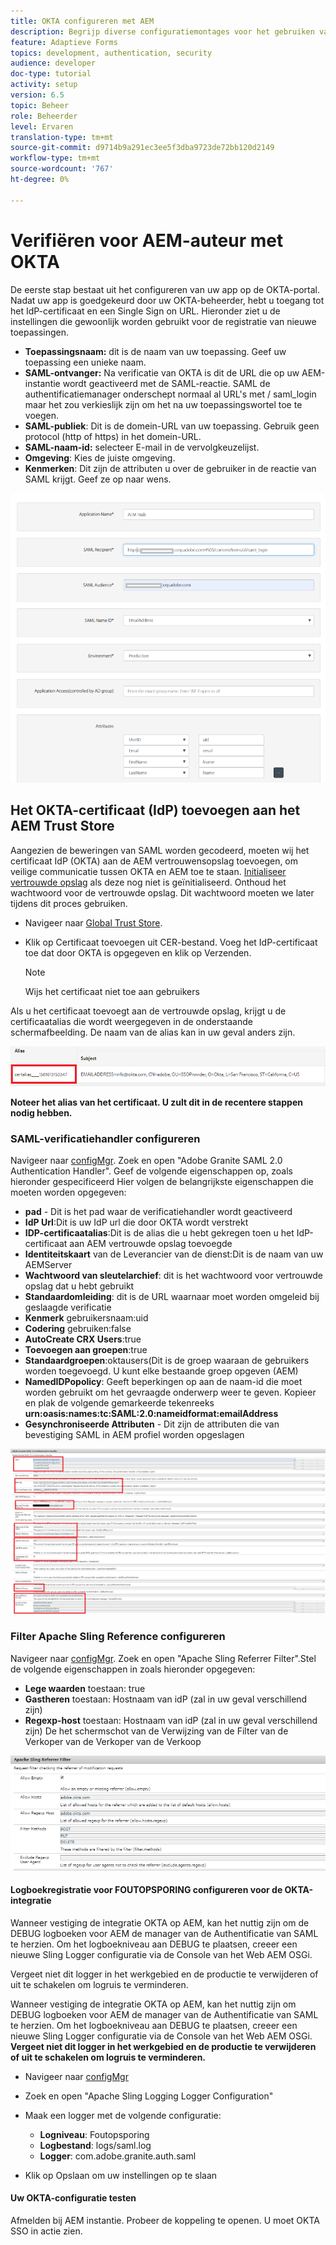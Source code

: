 ```yaml
---
title: OKTA configureren met AEM
description: Begrijp diverse configuratiemontages voor het gebruiken van enig teken-binnen gebruikend okta
feature: Adaptieve Forms
topics: development, authentication, security
audience: developer
doc-type: tutorial
activity: setup
version: 6.5
topic: Beheer
role: Beheerder
level: Ervaren
translation-type: tm+mt
source-git-commit: d9714b9a291ec3ee5f3dba9723de72bb120d2149
workflow-type: tm+mt
source-wordcount: '767'
ht-degree: 0%

---
```



# Verifiëren voor AEM-auteur met OKTA

De eerste stap bestaat uit het configureren van uw app op de OKTA-portal. Nadat uw app is goedgekeurd door uw OKTA-beheerder, hebt u toegang tot het IdP-certificaat en een Single Sign on URL. Hieronder ziet u de instellingen die gewoonlijk worden gebruikt voor de registratie van nieuwe toepassingen.

* **Toepassingsnaam:** dit is de naam van uw toepassing. Geef uw toepassing een unieke naam.
* **SAML-ontvanger:** Na verificatie van OKTA is dit de URL die op uw AEM-instantie wordt geactiveerd met de SAML-reactie. SAML de authentificatiemanager onderschept normaal al URL&#39;s met / saml_login maar het zou verkieslijk zijn om het na uw toepassingswortel toe te voegen.
* **SAML-publiek**: Dit is de domein-URL van uw toepassing. Gebruik geen protocol (http of https) in het domein-URL.
* **SAML-naam-id:** selecteer E-mail in de vervolgkeuzelijst.
* **Omgeving**: Kies de juiste omgeving.
* **Kenmerken**: Dit zijn de attributen u over de gebruiker in de reactie van SAML krijgt. Geef ze op naar wens.


![okta-applicatie](assets/okta-app-settings-blurred.PNG)


## Het OKTA-certificaat (IdP) toevoegen aan het AEM Trust Store

Aangezien de beweringen van SAML worden gecodeerd, moeten wij het certificaat IdP (OKTA) aan de AEM vertrouwensopslag toevoegen, om veilige communicatie tussen OKTA en AEM toe te staan.
[Initialiseer vertrouwde opslag](http://localhost:4502/libs/granite/security/content/truststore.html) als deze nog niet is geïnitialiseerd.
Onthoud het wachtwoord voor de vertrouwde opslag. Dit wachtwoord moeten we later tijdens dit proces gebruiken.

* Navigeer naar [Global Trust Store](http://localhost:4502/libs/granite/security/content/truststore.html).
* Klik op Certificaat toevoegen uit CER-bestand. Voeg het IdP-certificaat toe dat door OKTA is opgegeven en klik op Verzenden.

   >[!NOTE]
   >
   >Wijs het certificaat niet toe aan gebruikers

Als u het certificaat toevoegt aan de vertrouwde opslag, krijgt u de certificaatalias die wordt weergegeven in de onderstaande schermafbeelding. De naam van de alias kan in uw geval anders zijn.

![Certificaat-alias](assets/cert-alias.PNG)

**Noteer het alias van het certificaat. U zult dit in de recentere stappen nodig hebben.**

### SAML-verificatiehandler configureren

Navigeer naar [configMgr](http://localhost:4502/system/console/configMgr).
Zoek en open &quot;Adobe Granite SAML 2.0 Authentication Handler&quot;.
Geef de volgende eigenschappen op, zoals hieronder gespecificeerd
Hier volgen de belangrijkste eigenschappen die moeten worden opgegeven:

* **pad**  - Dit is het pad waar de verificatiehandler wordt geactiveerd
* **IdP Url**:Dit is uw IdP url die door OKTA wordt verstrekt
* **IDP-certificaatalias**:Dit is de alias die u hebt gekregen toen u het IdP-certificaat aan AEM vertrouwde opslag toevoegde
* **Identiteitskaart** van de Leverancier van de dienst:Dit is de naam van uw AEMServer
* **Wachtwoord van sleutelarchief**: dit is het wachtwoord voor vertrouwde opslag dat u hebt gebruikt
* **Standaardomleiding**: dit is de URL waarnaar moet worden omgeleid bij geslaagde verificatie
* **Kenmerk** gebruikersnaam:uid
* **Codering** gebruiken:false
* **AutoCreate CRX Users**:true
* **Toevoegen aan groepen**:true
* **Standaardgroepen**:oktausers(Dit is de groep waaraan de gebruikers worden toegevoegd. U kunt elke bestaande groep opgeven (AEM)
* **NamedIDPopolicy**: Geeft beperkingen op aan de naam-id die moet worden gebruikt om het gevraagde onderwerp weer te geven. Kopieer en plak de volgende gemarkeerde tekenreeks **urn:oasis:names:tc:SAML:2.0:nameidformat:emailAddress**
* **Gesynchroniseerde Attributen**  - Dit zijn de attributen die van bevestiging SAML in AEM profiel worden opgeslagen

![saml-authentication-handler](assets/saml-authentication-settings-blurred.PNG)

### Filter Apache Sling Reference configureren

Navigeer naar [configMgr](http://localhost:4502/system/console/configMgr).
Zoek en open &quot;Apache Sling Referrer Filter&quot;.Stel de volgende eigenschappen in zoals hieronder opgegeven:

* **Lege waarden** toestaan: true
* **Gastheren** toestaan: Hostnaam van idP (zal in uw geval verschillend zijn)
* **Regexp-host** toestaan: Hostnaam van idP (zal in uw geval verschillend zijn) De het schermschot van de Verwijzing van de Filter van de Verkoper van de Verkoper van de Verkoop

![referentie-filter](assets/sling-referrer-filter.PNG)

#### Logboekregistratie voor FOUTOPSPORING configureren voor de OKTA-integratie

Wanneer vestiging de integratie OKTA op AEM, kan het nuttig zijn om de DEBUG logboeken voor AEM de manager van de Authentificatie van SAML te herzien. Om het logboekniveau aan DEBUG te plaatsen, creeer een nieuwe Sling Logger configuratie via de Console van het Web AEM OSGi.

Vergeet niet dit logger in het werkgebied en de productie te verwijderen of uit te schakelen om logruis te verminderen.

Wanneer vestiging de integratie OKTA op AEM, kan het nuttig zijn om DEBUG logboeken voor AEM de manager van de Authentificatie van SAML te herzien. Om het logboekniveau aan DEBUG te plaatsen, creeer een nieuwe Sling Logger configuratie via de Console van het Web AEM OSGi.
**Vergeet niet dit logger in het werkgebied en de productie te verwijderen of uit te schakelen om logruis te verminderen.**
* Navigeer naar [configMgr](http://localhost:4502/system/console/configMgr)

* Zoek en open &quot;Apache Sling Logging Logger Configuration&quot;
* Maak een logger met de volgende configuratie:
   * **Logniveau**: Foutopsporing
   * **Logbestand**: logs/saml.log
   * **Logger**: com.adobe.granite.auth.saml
* Klik op Opslaan om uw instellingen op te slaan



#### Uw OKTA-configuratie testen

Afmelden bij AEM instantie. Probeer de koppeling te openen. U moet OKTA SSO in actie zien.
